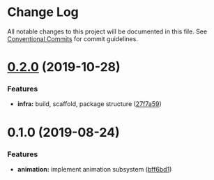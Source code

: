 # Change Log

All notable changes to this project will be documented in this file.
See [Conventional Commits](https://conventionalcommits.org) for commit guidelines.

# [0.2.0](https://github.com/moki/mokui/compare/@moki.codes/mokui-animation@0.1.0...@moki.codes/mokui-animation@0.2.0) (2019-10-28)


### Features

* **infra:** build, scaffold, package structure ([27f7a59](https://github.com/moki/mokui/commit/27f7a59))





# 0.1.0 (2019-08-24)


### Features

* **animation:** implement animation subsystem ([bff6bd1](https://github.com/moki/mokui/commit/bff6bd1))
